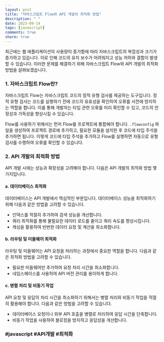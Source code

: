 ```yaml
---
layout: post
title: "자바스크립트 Flow와 API 개발의 최적화 방법"
description: " "
date: 2023-09-14
tags: [javascript]
comments: true
share: true
---
```


최근에는 웹 애플리케이션의 사용량이 증가함에 따라 자바스크립트의 복잡성과 크기가 증가하고 있습니다. 이로 인해 코드의 유지 보수가 어려워지고 성능 저하와 결함이 발생할 수 있습니다. 이러한 문제를 해결하기 위해 자바스크립트 Flow와 API 개발의 최적화 방법을 살펴보겠습니다.

### 1. 자바스크립트 Flow란?

자바스크립트 Flow는 자바스크립트 코드의 정적 유형 검사를 제공하는 도구입니다. 정적 유형 검사는 코드를 실행하기 전에 코드의 유효성을 확인하여 오류를 사전에 방지하는 역할을 합니다. 이를 통해 개발자는 타입 관련 오류를 미리 확인할 수 있고, 코드의 안정성과 가독성을 향상시킬 수 있습니다. 

Flow를 사용하기 위해서는 먼저 Flow를 프로젝트에 통합해야 합니다. `.flowconfig` 파일을 생성하여 프로젝트 경로에 추가하고, 필요한 모듈을 설치한 후 코드에 타입 주석을 추가하면 됩니다. 이렇게 코드에 타입 주석을 추가하고 Flow를 실행하면 자동으로 유형 검사를 수행하여 오류를 확인할 수 있습니다.

### 2. API 개발의 최적화 방법

API 개발 시에는 성능과 확장성을 고려해야 합니다. 다음은 API 개발의 최적화 방법 몇 가지입니다.

#### a. 데이터베이스 최적화

데이터베이스는 API 개발에서 핵심적인 부분입니다. 데이터베이스 성능을 최적화하기 위해 다음과 같은 방법을 고려할 수 있습니다.

- 인덱스를 적절히 추가하여 검색 성능을 개선합니다.
- 쿼리 최적화를 통해 불필요한 데이터 로드를 줄이고 쿼리 속도를 향상시킵니다.
- 캐싱을 활용하여 빈번한 데이터 요청 및 계산을 최소화합니다.

#### b. 라우팅 및 미들웨어 최적화

라우팅 및 미들웨어는 API 요청을 처리하는 과정에서 중요한 역할을 합니다. 다음과 같은 최적화 방법을 고려할 수 있습니다.

- 필요한 미들웨어만 추가하여 요청 처리 시간을 최소화합니다.
- 네임스페이스를 사용하여 API 버전 관리를 용이하게 합니다.

#### c. 병렬 처리 및 비동기 작업

API 요청 및 응답의 처리 시간을 최소화하기 위해서는 병렬 처리와 비동기 작업을 적절히 활용해야 합니다. 다음과 같은 방법을 고려할 수 있습니다.

- 데이터베이스 요청이나 외부 API 호출을 병렬로 처리하여 응답 시간을 단축합니다.
- 비동기 작업을 사용하여 블로킹을 방지하고 응답성을 개선합니다.

### #javascript #API개발 #최적화